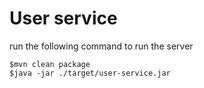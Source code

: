# User service
run the following command to run the server

```
$mvn clean package
$java -jar ./target/user-service.jar
```
